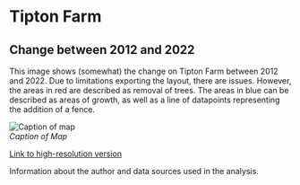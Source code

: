 
# Tipton Farm
## Change between 2012 and 2022

This image shows (somewhat) the change on Tipton Farm between 2012 and 2022. Due to limitations exporting the layout, there are issues. However, the areas in red are described as removal of trees. The areas in blue can be described as areas of growth, as well as a line of datapoints representing the addition of a fence.

![Caption of map](map.jpg)     
*Caption of Map*

[Link to high-resolution version](hi-res.pdf)     

Information about the author and data sources used in the analysis.
